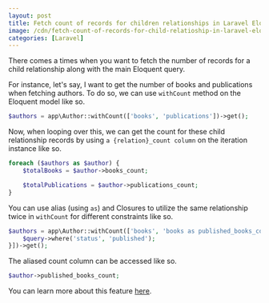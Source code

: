 ```yaml
---
layout: post
title: Fetch count of records for children relationships in Laravel Eloquent
image: /cdn/fetch-count-of-records-for-child-relatioship-in-laravel-eloquent.png
categories: [Laravel]
---
```


There comes a times when you want to fetch the number of records for a child relationship along with the main Eloquent query.

For instance, let's say, I want to get the number of books and publications when fetching authors. To do so, we can use `withCount` method on the Eloquent model like so.

```php
$authors = app\Author::withCount(['books', 'publications'])->get();
```

Now, when looping over this, we can get the count for these child relationship records by using `a {relation}_count column` on the iteration instance like so.

```php
foreach ($authors as $author) {
    $totalBooks = $author->books_count;

    $totalPublications = $author->publications_count;
}
```

You can use alias (using `as`) and Closures to utilize the same relationship twice in `withCount` for different constraints like so.

```php
$authors = app\Author::withCount(['books', 'books as published_books_count' => function (Builder $query) {
    $query->where('status', 'published');
}])->get();
```

The aliased count column can be accessed like so.

```php
$author->published_books_count;
```

You can learn more about this feature [here](https://laravel.com/docs/7.x/eloquent-relationships#counting-related-models).